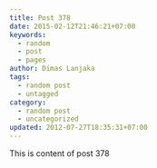```yaml
---
title: Post 378
date: 2015-02-12T21:46:21+07:00
keywords:
  - random
  - post
  - pages
author: Dimas Lanjaka
tags:
  - random post
  - untagged
category:
  - random post
  - uncategorized
updated: 2012-07-27T18:35:31+07:00
---
```

This is content of post 378